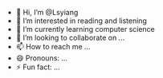 - 👋 Hi, I’m @Lsyiang
- 👀 I’m interested in reading and listening
- 🌱 I’m currently learning computer science
- 💞️ I’m looking to collaborate on ...
- 📫 How to reach me ...
- 😄 Pronouns: ...
- ⚡ Fun fact: ...

<!---
Lsyiang/Lsyiang is a ✨ special ✨ repository because its `README.md` (this file) appears on your GitHub profile.
You can click the Preview link to take a look at your changes.
--->
